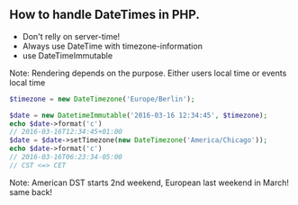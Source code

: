 
## How to handle DateTimes in PHP.

* Don't relly on server-time!<!-- .element: class="fragment" -->
* Always use DateTime with timezone-information<!-- .element: class="fragment" -->
* use DateTimeImmutable<!-- .element: class="fragment" -->

Note: Rendering depends on the purpose. Either users local time or events local time




```php
$timezone = new DateTimezone('Europe/Berlin');

$date = new DatetimeImmutable('2016-03-16 12:34:45', $timezone);
echo $date->format('c')
// 2016-03-16T12:34:45+01:00
$date = $date->setTimezone(new DateTimezone('America/Chicago'));
echo $date->format('c')
// 2016-03-16T06:23:34-05:00
// CST <=> CET
```

Note: American DST starts 2nd weekend, European last weekend in March! same back!